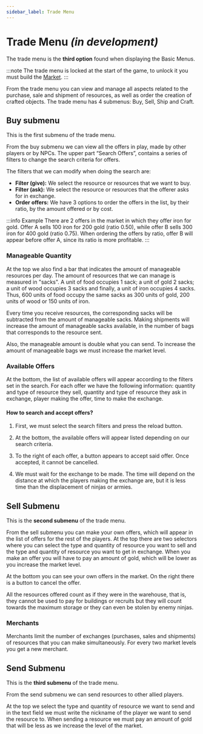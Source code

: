 ```yaml
---
sidebar_label: Trade Menu
---
```

# Trade Menu *(in development)*

The trade menu is the **third option** found when displaying the Basic Menus.

:::note
The trade menu is locked at the start of the game, to unlock it you must build the [Market](../../game-concepts/buildings/commercial-political/market.md).
:::

From the trade menu you can view and manage all aspects related to the purchase, sale and shipment of resources, as well as order the creation of crafted objects. The trade menu has 4 submenus: Buy, Sell, Ship and Craft.

## Buy submenu
This is the first submenu of the trade menu. <!--You can access it by clicking on the icon or by pressing the “1” hotkey. -->

From the buy submenu we can view all the offers in play, made by other players or by NPCs. The upper part “Search Offers”, contains a series of filters to change the search criteria for offers.

The filters that we can modify when doing the search are:

- **Filter (give):** We select the resource or resources that we want to buy.
- **Filter (ask):** We select the resource or resources that the offerer asks for in exchange.
- **Order offers:** We have 3 options to order the offers in the list, by their ratio, by the amount offered or by cost.

:::info Example
There are 2 offers in the market in which they offer iron for gold. Offer A sells 100 iron for 200 gold (ratio 0.50), while offer B sells 300 iron for 400 gold (ratio 0.75). When ordering the offers by ratio, offer B will appear before offer A, since its ratio is more profitable.
:::

### Manageable Quantity

At the top we also find a bar that indicates the amount of manageable resources per day. The amount of resources that we can manage is measured in "sacks". A unit of food occupies 1 sack; a unit of gold 2 sacks; a unit of wood occupies 3 sacks and finally, a unit of iron occupies 4 sacks. Thus, 600 units of food occupy the same sacks as 300 units of gold, 200 units of wood or 150 units of iron.

Every time you receive resources, the corresponding sacks will be subtracted from the amount of manageable sacks. Making shipments will increase the amount of manageable sacks available, in the number of bags that corresponds to the resource sent.

Also, the manageable amount is double what you can send. To increase the amount of manageable bags we must increase the market level.

### Available Offers

At the bottom, the list of available offers will appear according to the filters set in the search. For each offer we have the following information: quantity and type of resource they sell, quantity and type of resource they ask in exchange, player making the offer, time to make the exchange.

#### How to search and accept offers?

1. First, we must select the search filters and press the reload button.

2. At the bottom, the available offers will appear listed depending on our search criteria.

3. To the right of each offer, a button appears to accept said offer. Once accepted, it cannot be cancelled.

4. We must wait for the exchange to be made. The time will depend on the distance at which the players making the exchange are, but it is less time than the displacement of ninjas or armies.

## Sell ​​Submenu
This is the **second submenu** of the trade menu. 
<!-- You can access it by clicking on the icon or by pressing the “2” hotkey. -->

From the sell submenu you can make your own offers, which will appear in the list of offers for the rest of the players. At the top there are two selectors where you can select the type and quantity of resource you want to sell and the type and quantity of resource you want to get in exchange. When you make an offer you will have to pay an amount of gold, which will be lower as you increase the market level.

At the bottom you can see your own offers in the market. On the right there is a button to cancel the offer.

All the resources offered count as if they were in the warehouse, that is, they cannot be used to pay for buildings or recruits but they will count towards the maximum storage or they can even be stolen by enemy ninjas.

### Merchants

Merchants limit the number of exchanges (purchases, sales and shipments) of resources that you can make simultaneously. For every two market levels you get a new merchant.

## Send Submenu
This is the **third submenu** of the trade menu. 
<!-- It can be accessed by clicking on the icon or by pressing the “3” hotkey. -->

From the send submenu we can send resources to other allied players.

At the top we select the type and quantity of resource we want to send and in the text field we must write the nickname of the player we want to send the resource to. When sending a resource we must pay an amount of gold that will be less as we increase the level of the market.

<!-- ## Craft Submenu
This is the fourth submenu of the trade menu. It can be accessed by clicking on the icon or by pressing the “4” hotkey. The craft submenu will be locked until we build the market to level 3.

From the craft submenu we can order the creation of crafted items.

At the top we select the crafted item we want to make. At the bottom we will be given details of the item, its costs and the benefits it brings us. There is also a text box where you can select the number of items you want to craft.

Crafted items you order will be added to the list of buildings under construction. To make crafted items, you need to assign population to the construction task. At first, you'll start by making level 1 crafted items, but as you level up certain buildings, you'll make higher-level and better crafted items. -->